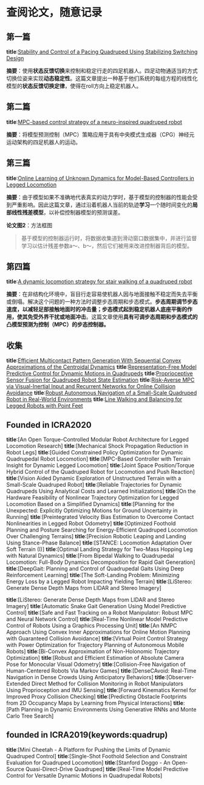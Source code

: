# 查阅论文，随意记录

## 第一篇
**title**:[Stability and Control of a Pacing Quadruped Using Stabilizing Switching Design](https://ieeexplore.ieee.org/document/9528029)

**摘要**：使用**状态反馈切换**来控制和稳定行走的四足机器人。四足动物通适当的方式切换位姿来实现**动态稳定性**。这篇文章提出一种基于他们系统的每组方程的线性化模型的**状态反馈切换定律**，使得在roll方向上稳定机器人。

## 第二篇
**title**:[MPC-based control strategy of a neuro-inspired quadruped robot](https://ieeexplore.ieee.org/document/9533394)

**摘要**：将模型预测控制（MPC）策略应用于具有中央模式生成器（CPG）神经元运动架构的四足机器人的运动。

## 第三篇
**title**:[Online Learning of Unknown Dynamics for Model-Based Controllers in Legged Locomotion](https://ieeexplore.ieee.org/document/9525285)

**摘要**：由于模型如果不准确地代表真实的动力学时，基于模型的控制器的性能会受到严重影响。因此这篇文章，通过沿着机器人当前的轨迹**学习**一个随时间变化的**局部线性残差模型**，以补偿控制器模型的预测误差。

**论文图2**：方法框图
> 基于模型的控制器运行时，将数据收集道到滑动窗口数据集中，并进行监督学习以估计残差参数a～、b～，然后它们被用来改进控制器背后的模型。


## 第四篇
**title**:[A dynamic locomotion strategy for stair walking of a quadruped robot](https://ieeexplore.ieee.org/document/9494678)

**摘要**：在非结构化环境中，盲目行走容易使机器人因与地面接触不稳定而失去平衡或倒塌。解决这个问题的一种方法时调整步态周期和步态模式。**步态周期调节步态速度，以减轻足部接触地面时的冲击量；步态模式起到稳定机器人底座平衡的作用，使其免受外界干扰或地面冲击**。这篇文章使用**具有可调步态周期和步态模式的凸模型预测为控制（MPC）的步态控制器。**


## 收集
**title**:[Efficient Multicontact Pattern Generation With Sequential Convex Approximations of the Centroidal Dynamics](https://ieeexplore.ieee.org/document/9350175)
**title**:[Representation-Free Model Predictive Control for Dynamic Motions in Quadrupeds](https://ieeexplore.ieee.org/document/9321699)
**title**:[Proprioceptive Sensor Fusion for Quadruped Robot State Estimation](https://ieeexplore.ieee.org/document/9341521)
**title**:[Risk-Averse MPC via Visual-Inertial Input and Recurrent Networks for Online Collision Avoidance](https://ieeexplore.ieee.org/document/9341070)
**title**:[Robust Autonomous Navigation of a Small-Scale Quadruped Robot in Real-World Environments](https://ieeexplore.ieee.org/document/9340701)
**title**:[Line Walking and Balancing for Legged Robots with Point Feet](https://ieeexplore.ieee.org/document/9341743)
## Founded in ICRA2020
**title**:[An Open Torque-Controlled Modular Robot Architecture for Legged Locomotion Research]
**title**:[Mechanical Shock Propagation Reduction in Robot Legs]
**title**:[Guided Constrained Policy Optimization for Dynamic Quadrupedal Robot Locomotion]
**title**:[MPC-Based Controller with Terrain Insight for Dynamic Legged Locomotion]
**title**:[Joint Space Position/Torque Hybrid Control of the Quadruped Robot for Locomotion and Push Reaction]
**title**:[Vision Aided Dynamic Exploration of Unstructured Terrain with a Small-Scale Quadruped Robot]
**title**:[Reliable Trajectories for Dynamic Quadrupeds Using Analytical Costs and Learned Initializations]
**title**:[On the Hardware Feasibility of Nonlinear Trajectory Optimization for Legged Locomotion Based on a Simplified Dynamics]
**title**:[Planning for the Unexpected: Explicitly Optimizing Motions for Ground Uncertainty in Running]
**title**:[Preintegrated Velocity Bias Estimation to Overcome Contact Nonlinearities in Legged Robot Odometry]
**title**:[Optimized Foothold Planning and Posture Searching for Energy-Efficient Quadruped Locomotion Over Challenging Terrains]
**title**:[Precision Robotic Leaping and Landing Using Stance-Phase Balance]
**title**:[STANCE: Locomotion Adaptation Over Soft Terrain (I)]
**title**:[Optimal Landing Strategy for Two-Mass Hopping Leg with Natural Dynamics]
**title**:[From Bipedal Walking to Quadrupedal Locomotion: Full-Body Dynamics Decomposition for Rapid Gait Generation]
**title**:[DeepGait: Planning and Control of Quadrupedal Gaits Using Deep Reinforcement Learning]
**title**:[The Soft-Landing Problem: Minimizing Energy Loss by a Legged Robot Impacting Yielding Terrain]
**title**:[LiStereo: Generate Dense Depth Maps from LIDAR and Stereo Imagery]

**title**:[LiStereo: Generate Dense Depth Maps from LIDAR and Stereo Imagery]
**title**:[Automatic Snake Gait Generation Using Model Predictive Control]
**title**:[Safe and Fast Tracking on a Robot Manipulator: Robust MPC and Neural Network Control]
**title**:[Real-Time Nonlinear Model Predictive Control of Robots Using a Graphics Processing Unit]
**title**:[An NMPC Approach Using Convex Inner Approximations for Online Motion Planning with Guaranteed Collision Avoidance]
**title**:[Virtual Point Control Strategy with Power Optimization for Trajectory Planning of Autonomous Mobile Robots]
**title**:[Bi-Convex Approximation of Non-Holonomic Trajectory Optimization]
**title**:[Robust and Efficient Estimation of Absolute Camera Pose for Monocular Visual Odometry]
**title**:[Collision-Free Navigation of Human-Centered Robots Via Markov Games]
**title**:[DenseCAvoid: Real-Time Navigation in Dense Crowds Using Anticipatory Behaviors]
**title**:[Observer-Extended Direct Method for Collision Monitoring in Robot Manipulators Using Proprioception and IMU Sensing]
**title**:[Forward Kinematics Kernel for Improved Proxy Collision Checking]
**title**:[Predicting Obstacle Footprints from 2D Occupancy Maps by Learning from Physical Interactions]
**title**:[Path Planning in Dynamic Environments Using Generative RNNs and Monte Carlo Tree Search]


## founded in ICRA2019(keywords:quadrup)
**title**:[Mini Cheetah - A Platform for Pushing the Limits of Dynamic Quadruped Control]
**title**:[Single-Shot Foothold Selection and Constraint Evaluation for Quadruped Locomotion]
**title**:[Stanford Doggo - An Open-Source Quasi-Direct-Drive Quadruped]
**title**:[Real-Time Model Predictive Control for Versatile Dynamic Motions in Quadrupedal Robots]





